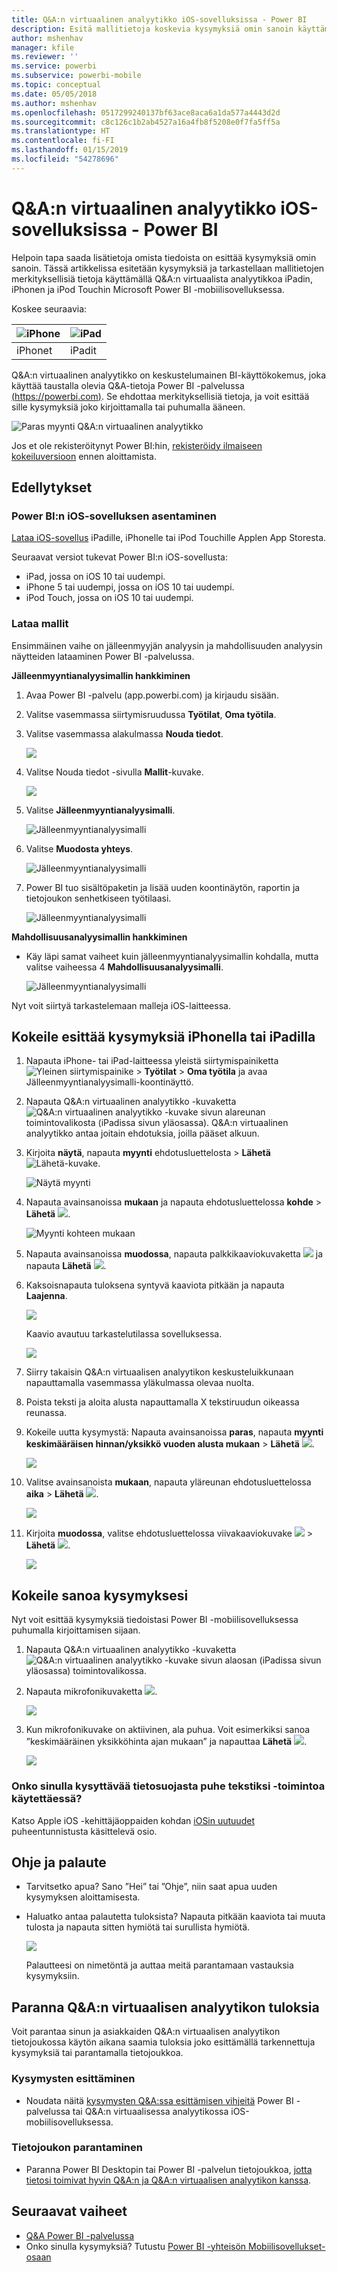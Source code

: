 ```yaml
---
title: Q&A:n virtuaalinen analyytikko iOS-sovelluksissa - Power BI
description: Esitä mallitietoja koskevia kysymyksiä omin sanoin käyttämällä Q&A:n virtuaalista analyytikkoa iOS-laitteen Power BI -mobiilisovelluksessa.
author: mshenhav
manager: kfile
ms.reviewer: ''
ms.service: powerbi
ms.subservice: powerbi-mobile
ms.topic: conceptual
ms.date: 05/05/2018
ms.author: mshenhav
ms.openlocfilehash: 0517299240137bf63ace8aca6a1da577a4443d2d
ms.sourcegitcommit: c8c126c1b2ab4527a16a4fb8f5208e0f7fa5ff5a
ms.translationtype: HT
ms.contentlocale: fi-FI
ms.lasthandoff: 01/15/2019
ms.locfileid: "54278696"
---
```

# <a name="qa-virtual-analyst-in-ios-apps---power-bi"></a>Q&A:n virtuaalinen analyytikko iOS-sovelluksissa - Power BI

Helpoin tapa saada lisätietoja omista tiedoista on esittää kysymyksiä omin sanoin. Tässä artikkelissa esitetään kysymyksiä ja tarkastellaan mallitietojen merkityksellisiä tietoja käyttämällä Q&A:n virtuaalista analyytikkoa iPadin, iPhonen ja iPod Touchin Microsoft Power BI -mobiilisovelluksessa. 

Koskee seuraavia:

| ![iPhone](./media/mobile-apps-ios-qna/iphone-logo-50-px.png) | ![iPad](./media/mobile-apps-ios-qna/ipad-logo-50-px.png) |
|:--- |:--- |
| iPhonet |iPadit |

Q&A:n virtuaalinen analyytikko on keskustelumainen BI-käyttökokemus, joka käyttää taustalla olevia Q&A-tietoja Power BI -palvelussa [(https://powerbi.com)](https://powerbi.com). Se ehdottaa merkityksellisiä tietoja, ja voit esittää sille kysymyksiä joko kirjoittamalla tai puhumalla ääneen.

![Paras myynti Q&A:n virtuaalinen analyytikko](./media/mobile-apps-ios-qna/power-bi-ios-q-n-a-top-sale-intro.png)

Jos et ole rekisteröitynyt Power BI:hin, [rekisteröidy ilmaiseen kokeiluversioon](https://app.powerbi.com/signupredirect?pbi_source=web) ennen aloittamista.

## <a name="prerequisites"></a>Edellytykset

### <a name="install-the-power-bi-for-ios-app"></a>Power BI:n iOS-sovelluksen asentaminen
[Lataa iOS-sovellus](http://go.microsoft.com/fwlink/?LinkId=522062 "Lataa iPhone-sovellus") iPadille, iPhonelle tai iPod Touchille Applen App Storesta.

Seuraavat versiot tukevat Power BI:n iOS-sovellusta:
- iPad, jossa on iOS 10 tai uudempi.
- iPhone 5 tai uudempi, jossa on iOS 10 tai uudempi. 
- iPod Touch, jossa on iOS 10 tai uudempi.

### <a name="download-samples"></a>Lataa mallit
Ensimmäinen vaihe on jälleenmyyjän analyysin ja mahdollisuuden analyysin näytteiden lataaminen Power BI -palvelussa.

**Jälleenmyyntianalyysimallin hankkiminen**

1. Avaa Power BI -palvelu (app.powerbi.com) ja kirjaudu sisään.

2. Valitse vasemmassa siirtymisruudussa **Työtilat**, **Oma työtila**.

3. Valitse vasemmassa alakulmassa **Nouda tiedot**.
   
    ![](media/mobile-apps-ios-qna/power-bi-get-data.png)

3. Valitse Nouda tiedot -sivulla **Mallit**-kuvake.
   
   ![](media/mobile-apps-ios-qna/power-bi-samples-icon.png)

4. Valitse **Jälleenmyyntianalyysimalli**.
 
    ![Jälleenmyyntianalyysimalli](./media/mobile-apps-ios-qna/power-bi-rs.png)
 
8. Valitse **Muodosta yhteys**.  
  
   ![Jälleenmyyntianalyysimalli](./media/mobile-apps-ios-qna/retail16.png)
   
5. Power BI tuo sisältöpaketin ja lisää uuden koontinäytön, raportin ja tietojoukon senhetkiseen työtilaasi.
   
   ![Jälleenmyyntianalyysimalli](./media/mobile-apps-ios-qna/power-bi-service-retail-sample.png)

**Mahdollisuusanalyysimallin hankkiminen**

- Käy läpi samat vaiheet kuin jälleenmyyntianalyysimallin kohdalla, mutta valitse vaiheessa 4 **Mahdollisuusanalyysimalli**.

    ![Jälleenmyyntianalyysimalli](./media/mobile-apps-ios-qna/power-bi-oa.png)
  
Nyt voit siirtyä tarkastelemaan malleja iOS-laitteessa.

## <a name="try-asking-questions-on-your-iphone-or-ipad"></a>Kokeile esittää kysymyksiä iPhonella tai iPadilla
1. Napauta iPhone- tai iPad-laitteessa yleistä siirtymispainiketta ![Yleinen siirtymispainike](./media/mobile-apps-ios-qna/power-bi-iphone-global-nav-button.png) > **Työtilat** > **Oma työtila** ja avaa Jälleenmyyntianalyysimalli-koontinäyttö.

2. Napauta Q&A:n virtuaalinen analyytikko -kuvaketta ![Q&A:n virtuaalinen analyytikko -kuvake](././media/mobile-apps-ios-qna/power-bi-ios-q-n-a-icon.png) sivun alareunan toimintovalikosta (iPadissa sivun yläosassa).
     Q&A:n virtuaalinen analyytikko antaa joitain ehdotuksia, joilla pääset alkuun.
3. Kirjoita **näytä**, napauta **myynti** ehdotusluettelosta > **Lähetä** ![Lähetä-kuvake](./media/mobile-apps-ios-qna/power-bi-ios-qna-send-icon.png).

    ![Näytä myynti](./media/mobile-apps-ios-qna/power-bi-ios-q-n-a-show-sales.png)
4. Napauta avainsanoissa **mukaan** ja napauta ehdotusluettelossa **kohde** > **Lähetä** ![](./media/mobile-apps-ios-qna/power-bi-ios-qna-send-icon.png).

    ![Myynti kohteen mukaan](./media/mobile-apps-ios-qna/power-bi-ios-q-n-a-sale-by-item.png)
5. Napauta avainsanoissa **muodossa**, napauta palkkikaaviokuvaketta ![](./media/mobile-apps-ios-qna/power-bi-ios-q-n-a-column-chart-icon.png) ja napauta **Lähetä** ![](./media/mobile-apps-ios-qna/power-bi-ios-qna-send-icon.png).
6. Kaksoisnapauta tuloksena syntyvä kaaviota pitkään ja napauta **Laajenna**.

    ![](media/mobile-apps-ios-qna/power-bi-ios-q-n-a-tap-expand-feedback.png)

    Kaavio avautuu tarkastelutilassa sovelluksessa.

    ![](media/mobile-apps-ios-qna/power-bi-ios-q-n-a-expanded-chart.png)
7. Siirry takaisin Q&A:n virtuaalisen analyytikon keskusteluikkunaan napauttamalla vasemmassa yläkulmassa olevaa nuolta.
8. Poista teksti ja aloita alusta napauttamalla X tekstiruudun oikeassa reunassa.
9. Kokeile uutta kysymystä: Napauta avainsanoissa **paras**, napauta **myynti keskimääräisen hinnan/yksikkö vuoden alusta mukaan** > **Lähetä** ![](./media/mobile-apps-ios-qna/power-bi-ios-qna-send-icon.png).

    ![](media/mobile-apps-ios-qna/power-bi-ios-q-n-a-top-sale-2.png)
10. Valitse avainsanoista **mukaan**, napauta yläreunan ehdotusluettelossa **aika** > **Lähetä** ![](./media/mobile-apps-ios-qna/power-bi-ios-qna-send-icon.png).

     ![](media/mobile-apps-ios-qna/power-bi-ios-q-n-a-top-sale-by-time.png)
11. Kirjoita **muodossa**, valitse ehdotusluettelossa viivakaaviokuvake ![](./media/mobile-apps-ios-qna/power-bi-ios-q-n-a-line-chart-icon.png) > **Lähetä** ![](./media/mobile-apps-ios-qna/power-bi-ios-qna-send-icon.png).

    ![](media/mobile-apps-ios-qna/power-bi-ios-q-n-a-top-sale-as-line.png)

## <a name="try-saying-your-questions"></a>Kokeile sanoa kysymyksesi
Nyt voit esittää kysymyksiä tiedoistasi Power BI -mobiilisovelluksessa puhumalla kirjoittamisen sijaan.

1. Napauta Q&A:n virtuaalinen analyytikko -kuvaketta ![Q&A:n virtuaalinen analyytikko -kuvake](././media/mobile-apps-ios-qna/power-bi-ios-q-n-a-icon.png) sivun alaosan (iPadissa sivun yläosassa) toimintovalikossa.
2. Napauta mikrofonikuvaketta ![](media/mobile-apps-ios-qna/power-bi-ios-qna-mic-icon.png).

    ![](media/mobile-apps-ios-qna/power-bi-ios-qna-mic-on.png)

1. Kun mikrofonikuvake on aktiivinen, ala puhua. Voit esimerkiksi sanoa ”keskimääräinen yksikköhinta ajan mukaan” ja napauttaa **Lähetä** ![](./media/mobile-apps-ios-qna/power-bi-ios-qna-send-icon.png).

    ![](media/mobile-apps-ios-qna/power-bi-ios-qna-speech-complete.png)

### <a name="questions-about-privacy-when-using-speech-to-text"></a>Onko sinulla kysyttävää tietosuojasta puhe tekstiksi -toimintoa käytettäessä?
Katso Apple iOS -kehittäjäoppaiden kohdan [iOSin uutuudet](https://go.microsoft.com/fwlink/?linkid=845624) puheentunnistusta käsittelevä osio.

## <a name="help-and-feedback"></a>Ohje ja palaute
* Tarvitsetko apua? Sano ”Hei” tai ”Ohje”, niin saat apua uuden kysymyksen aloittamisesta.
* Haluatko antaa palautetta tuloksista? Napauta pitkään kaaviota tai muuta tulosta ja napauta sitten hymiötä tai surullista hymiötä.

    ![](media/mobile-apps-ios-qna/power-bi-ios-q-n-a-tap-feedback.png)

    Palautteesi on nimetöntä ja auttaa meitä parantamaan vastauksia kysymyksiin.

## <a name="enhance-your-qa-virtual-analyst-results"></a>Paranna Q&A:n virtuaalisen analyytikon tuloksia
Voit parantaa sinun ja asiakkaiden Q&A:n virtuaalisen analyytikon tietojoukossa käytön aikana saamia tuloksia joko esittämällä tarkennettuja kysymyksiä tai parantamalla tietojoukkoa.

### <a name="how-to-ask-questions"></a>Kysymysten esittäminen
* Noudata näitä [kysymysten Q&A:ssa esittämisen vihjeitä](../end-user-q-and-a-tips.md) Power BI -palvelussa tai Q&A:n virtuaalisessa analyytikossa iOS-mobiilisovelluksessa.

### <a name="how-to-enhance-the-dataset"></a>Tietojoukon parantaminen
* Paranna Power BI Desktopin tai Power BI -palvelun tietojoukkoa, [jotta tietosi toimivat hyvin Q&A:n ja Q&A:n virtuaalisen analyytikon kanssa](../../service-prepare-data-for-q-and-a.md).

## <a name="next-steps"></a>Seuraavat vaiheet
* [Q&A Power BI -palvelussa](../end-user-q-and-a.md)
* Onko sinulla kysymyksiä? Tutustu [Power BI -yhteisön Mobiilisovellukset-osaan](https://go.microsoft.com/fwlink/?linkid=839277)
